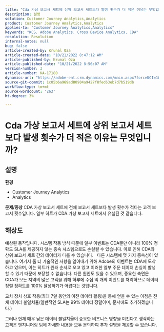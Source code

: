 ```yaml
---
title: "Cda 가상 보고서 세트에 상위 보고서 세트보다 발생 횟수가 더 적은 이유는 무엇입니까?"
description: 설명
solution: Customer Journey Analytics,Analytics
product: Customer Journey Analytics,Analytics
applies-to: "Customer Journey Analytics,Analytics"
keywords: "KCS, Adobe Analytics, Cross Device Analytics, CDA"
resolution: Resolution
internal-notes: null
bug: false
article-created-by: Krunal Oza
article-created-date: "10/21/2022 8:47:12 AM"
article-published-by: Krunal Oza
article-published-date: "10/21/2022 8:56:07 AM"
version-number: 3
article-number: KA-17180
dynamics-url: "https://adobe-ent.crm.dynamics.com/main.aspx?forceUCI=1&pagetype=entityrecord&etn=knowledgearticle&id=e6ec45f4-1c51-ed11-bba2-0022480867fb"
source-git-commit: 1c05b6a969ad80904a9427f8fed63eb7d7b519db
workflow-type: tm+mt
source-wordcount: '263'
ht-degree: 3%

---
```


# Cda 가상 보고서 세트에 상위 보고서 세트보다 발생 횟수가 더 적은 이유는 무엇입니까?

## 설명

<b>환경</b>
- Customer Journey Analytics
- Analytics



<b>문제/증상</b>
CDA 가상 보고서 세트에 전체 보고서 세트보다 발생 횟수가 적다는 고객 보고서 횟수입니다. 일부 히트가 CDA 가상 보고서 세트에서 유실된 것 같습니다.


## 해상도


예상된 동작입니다. 시스템 작동 방식 때문에 일부 이벤트는 CDA뿐만 아니라 100% 정확도 SLA를 제공하지 않는 종속 시스템으로도 손실될 수 있습니다. 이로 인해 CDA와 상위 보고서 세트 간의 데이터가 다를 수 있습니다.
 
다른 시스템에 몇 가지 종속성이 있습니다. 여기서 좀 더 기술적인 사항을 알아내기 위해 Adobe의 이벤트는 CDA에 도착하고 있으며, 이는 히트가 원래 순서로 오고 있고 이러한 일부 주문 데이터 손실이 발생할 수 있기 때문에 보장할 수 없습니다. 다른 원인도 있을 수 있으며, 중요한 측면은 CDA가 모든 지역의 많은 고객을 위해 하루에 수십 억 개의 이벤트를 처리하므로 데이터 정렬 정확도를 100% 달성하기가 어렵다는 것입니다.

교차 장치 상호 작용(최대 7일 동안의 이전 데이터 활용)을 통해 얻을 수 있는 이점은 전체 데이터 불일치율(일반적인 SLA는 99% 데이터 정렬이며, 문서에도 추가하겠습니다.)

그러나 현재 매우 낮은 데이터 불일치율이 중요한 비즈니스 영향을 미친다고 생각하는 고객은 엔지니어링 팀에 자세한 내용을 모두 문의하여 추가 설명을 제공할 수 있습니다.
